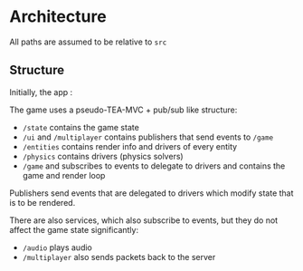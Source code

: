 # Architecture

All paths are assumed to be relative to `src`

## Structure

Initially, the app :

The game uses a pseudo-TEA-MVC + pub/sub like structure:

- `/state` contains the game state
- `/ui` and `/multiplayer` contains publishers that send events to `/game`
- `/entities` contains render info and drivers of every entity
- `/physics` contains drivers (physics solvers)
- `/game` and subscribes to events to delegate to drivers and contains the game and render loop

Publishers send events that are delegated to drivers which modify state that is to be rendered.

There are also services, which also subscribe to events, but they do not affect the game state significantly:
 - `/audio` plays audio
 - `/multiplayer` also sends packets back to the server